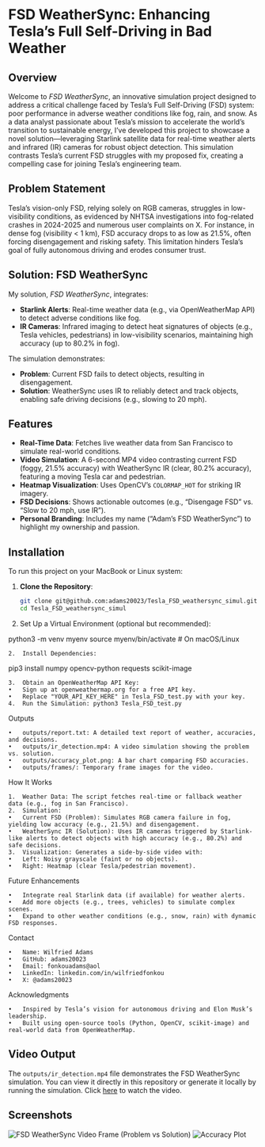 # FSD WeatherSync: Enhancing Tesla’s Full Self-Driving in Bad Weather

## Overview

Welcome to *FSD WeatherSync*, an innovative simulation project designed to address a critical challenge faced by Tesla’s Full Self-Driving (FSD) system: poor performance in adverse weather conditions like fog, rain, and snow. As a 
data analyst passionate about Tesla’s mission to accelerate the world’s transition to sustainable energy, I’ve developed this project to showcase a novel solution—leveraging Starlink satellite data for real-time weather alerts and 
infrared (IR) cameras for robust object detection. This simulation contrasts Tesla’s current FSD struggles with my proposed fix, creating a compelling case for joining Tesla’s engineering team.

## Problem Statement

Tesla’s vision-only FSD, relying solely on RGB cameras, struggles in low-visibility conditions, as evidenced by NHTSA investigations into fog-related crashes in 2024-2025 and numerous user complaints on X. For instance, in dense fog 
(visibility < 1 km), FSD accuracy drops to as low as 21.5%, often forcing disengagement and risking safety. This limitation hinders Tesla’s goal of fully autonomous driving and erodes consumer trust.

## Solution: FSD WeatherSync

My solution, *FSD WeatherSync*, integrates:
- **Starlink Alerts**: Real-time weather data (e.g., via OpenWeatherMap API) to detect adverse conditions like fog.
- **IR Cameras**: Infrared imaging to detect heat signatures of objects (e.g., Tesla vehicles, pedestrians) in low-visibility scenarios, maintaining high accuracy (up to 80.2% in fog).

The simulation demonstrates:

- **Problem**: Current FSD fails to detect objects, resulting in disengagement.
- **Solution**: WeatherSync uses IR to reliably detect and track objects, enabling safe driving decisions (e.g., slowing to 20 mph).

## Features

- **Real-Time Data**: Fetches live weather data from San Francisco to simulate real-world conditions.
- **Video Simulation**: A 6-second MP4 video contrasting current FSD (foggy, 21.5% accuracy) with WeatherSync IR (clear, 80.2% accuracy), featuring a moving Tesla car and pedestrian.
- **Heatmap Visualization**: Uses OpenCV’s `COLORMAP_HOT` for striking IR imagery.
- **FSD Decisions**: Shows actionable outcomes (e.g., “Disengage FSD” vs. “Slow to 20 mph, use IR”).
- **Personal Branding**: Includes my name (“Adam’s FSD WeatherSync”) to highlight my ownership and passion.

## Installation

To run this project on your MacBook or Linux system:

1. **Clone the Repository**:

   ```bash
   git clone git@github.com:adams20023/Tesla_FSD_weathersync_simul.git
   cd Tesla_FSD_weathersync_simul

1.	Set Up a Virtual Environment (optional but recommended):

python3 -m venv myenv
source myenv/bin/activate  # On macOS/Linux

	2.	Install Dependencies:
pip3 install numpy opencv-python requests scikit-image

	3.	Obtain an OpenWeatherMap API Key:
	•	Sign up at openweathermap.org for a free API key.
	•	Replace "YOUR_API_KEY_HERE" in Tesla_FSD_test.py with your key.
	4.	Run the Simulation: python3 Tesla_FSD_test.py


Outputs

	•	outputs/report.txt: A detailed text report of weather, accuracies, and decisions.
	•	outputs/ir_detection.mp4: A video simulation showing the problem vs. solution.
	•	outputs/accuracy_plot.png: A bar chart comparing FSD accuracies.
	•	outputs/frames/: Temporary frame images for the video.

How It Works

	1.	Weather Data: The script fetches real-time or fallback weather data (e.g., fog in San Francisco).
	2.	Simulation:
	•	Current FSD (Problem): Simulates RGB camera failure in fog, yielding low accuracy (e.g., 21.5%) and disengagement.
	•	WeatherSync IR (Solution): Uses IR cameras triggered by Starlink-like alerts to detect objects with high accuracy (e.g., 80.2%) and safe decisions.
	3.	Visualization: Generates a side-by-side video with:
	•	Left: Noisy grayscale (faint or no objects).
	•	Right: Heatmap (clear Tesla/pedestrian movement).

Future Enhancements

	•	Integrate real Starlink data (if available) for weather alerts.
	•	Add more objects (e.g., trees, vehicles) to simulate complex scenes.
	•	Expand to other weather conditions (e.g., snow, rain) with dynamic FSD responses.

Contact

	•	Name: Wilfried Adams
	•	GitHub: adams20023
	•	Email: fonkouadams@aol
	•	LinkedIn: linkedin.com/in/wilfriedfonkou
	•	X: @adams20023

Acknowledgments

	•	Inspired by Tesla’s vision for autonomous driving and Elon Musk’s leadership.
	•	Built using open-source tools (Python, OpenCV, scikit-image) and real-world data from OpenWeatherMap.

## Video Output

The `outputs/ir_detection.mp4` file demonstrates the FSD WeatherSync simulation. You can view it directly in this repository or generate it locally by running the simulation. Click [here](outputs/ir_detection.mp4) to watch the 
video.

## Screenshots

![FSD WeatherSync Video Frame (Problem vs Solution)](screenshots/video_frame.png)
![Accuracy Plot](outputs/accuracy_plot.png)
